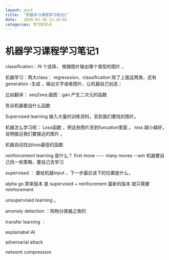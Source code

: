 ```yaml
---
layout: post
title:  "机器学习课程学习笔记1"
date:   2020-03-30 12:16:01
categories: 学习知识点
---
```



# 机器学习课程学习笔记1


classification :  :N 个选择， 根据图片输出哪个类型的图片 ，

机器学习：两大class： regresssion、classification
除了上面这两类，还有generation -生成 ，输出文字或者图片，让机器自己创造；

比如翻译： seq2seq
画图：gan 产生二次元的函数

告诉机器要战什么函数

Supervised learning
输入大量的训练资料，丢到我们要找的图片。

机器怎么学习呢：  Loss函数 ，把这些图片丢到funcation里面 。
loss 越小越好，说明接近我们要接近的图片 。

机器自动找出loss最低的函数

reinforcement learning 是什么？
first move ---- many moves  --win  机器要自己找一些策略，要自己去学习

supervised ： 要给机器input ，下一步最应该下的位置是什么，

alpha go 原来版本 是 supervised + reinfocement
最新的版本 就只需要reinfocement

unsupervised learning 。


anomaly detection ：购物分类器之类的


transfer learning ：


explainabel AI

adversarial  attack

network compression
